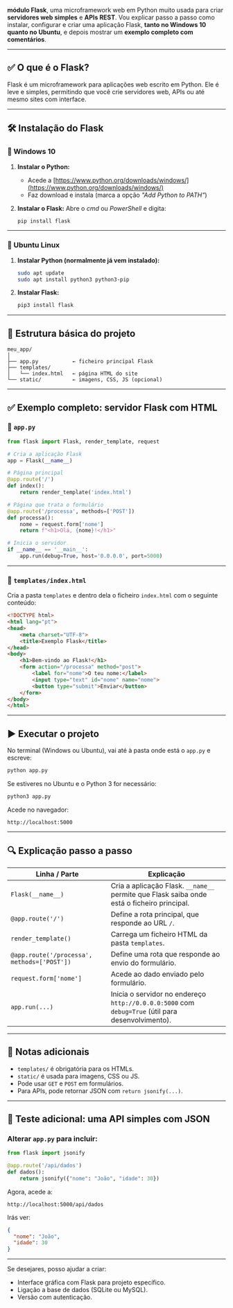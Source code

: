 **módulo Flask**, uma microframework web em Python muito usada para criar **servidores web simples** e **APIs REST**. Vou explicar passo a passo como instalar, configurar e criar uma aplicação Flask, **tanto no Windows 10 quanto no Ubuntu**, e depois mostrar um **exemplo completo com comentários**.

---

## ✅ O que é o Flask?

Flask é um microframework para aplicações web escrito em Python. Ele é leve e simples, permitindo que você crie servidores web, APIs ou até mesmo sites com interface.

---

## 🛠️ Instalação do Flask

### 🔷 Windows 10

1. **Instalar o Python:**

   * Acede a [https://www.python.org/downloads/windows/](https://www.python.org/downloads/windows/)
   * Faz download e instala (marca a opção *"Add Python to PATH"*)
2. **Instalar o Flask:**
   Abre o *cmd* ou *PowerShell* e digita:

   ```bash
   pip install flask
   ```

---

### 🔶 Ubuntu Linux

1. **Instalar Python (normalmente já vem instalado):**

   ```bash
   sudo apt update
   sudo apt install python3 python3-pip
   ```

2. **Instalar Flask:**

   ```bash
   pip3 install flask
   ```

---

## 📁 Estrutura básica do projeto

```
meu_app/
│
├── app.py           ← ficheiro principal Flask
├── templates/
│   └── index.html   ← página HTML do site
└── static/          ← imagens, CSS, JS (opcional)
```

---

## ✅ Exemplo completo: servidor Flask com HTML

### 📄 `app.py`

```python
from flask import Flask, render_template, request

# Cria a aplicação Flask
app = Flask(__name__)

# Página principal
@app.route('/')
def index():
    return render_template('index.html')

# Página que trata o formulário
@app.route('/processa', methods=['POST'])
def processa():
    nome = request.form['nome']
    return f"<h1>Olá, {nome}!</h1>"

# Inicia o servidor
if __name__ == '__main__':
    app.run(debug=True, host='0.0.0.0', port=5000)
```

---

### 📄 `templates/index.html`

Cria a pasta `templates` e dentro dela o ficheiro `index.html` com o seguinte conteúdo:

```html
<!DOCTYPE html>
<html lang="pt">
<head>
    <meta charset="UTF-8">
    <title>Exemplo Flask</title>
</head>
<body>
    <h1>Bem-vindo ao Flask!</h1>
    <form action="/processa" method="post">
        <label for="nome">O teu nome:</label>
        <input type="text" id="nome" name="nome">
        <button type="submit">Enviar</button>
    </form>
</body>
</html>
```

---

## ▶️ Executar o projeto

No terminal (Windows ou Ubuntu), vai até à pasta onde está o `app.py` e escreve:

```bash
python app.py
```

Se estiveres no Ubuntu e o Python 3 for necessário:

```bash
python3 app.py
```

Acede no navegador:

```
http://localhost:5000
```

---

## 🔍 Explicação passo a passo

| Linha / Parte                               | Explicação                                                                                        |
| ------------------------------------------- | ------------------------------------------------------------------------------------------------- |
| `Flask(__name__)`                           | Cria a aplicação Flask. `__name__` permite que Flask saiba onde está o ficheiro principal.        |
| `@app.route('/')`                           | Define a rota principal, que responde ao URL `/`.                                                 |
| `render_template()`                         | Carrega um ficheiro HTML da pasta `templates`.                                                    |
| `@app.route('/processa', methods=['POST'])` | Define uma rota que responde ao envio do formulário.                                              |
| `request.form['nome']`                      | Acede ao dado enviado pelo formulário.                                                            |
| `app.run(...)`                              | Inicia o servidor no endereço `http://0.0.0.0:5000` com `debug=True` (útil para desenvolvimento). |

---

## 📌 Notas adicionais

* `templates/` é obrigatória para os HTMLs.
* `static/` é usada para imagens, CSS ou JS.
* Pode usar `GET` e `POST` em formulários.
* Para APIs, pode retornar JSON com `return jsonify(...)`.

---

## 🧪 Teste adicional: uma API simples com JSON

### Alterar `app.py` para incluir:

```python
from flask import jsonify

@app.route('/api/dados')
def dados():
    return jsonify({"nome": "João", "idade": 30})
```

Agora, acede a:

```
http://localhost:5000/api/dados
```

Irás ver:

```json
{
  "nome": "João",
  "idade": 30
}
```

---

Se desejares, posso ajudar a criar:

* Interface gráfica com Flask para projeto específico.
* Ligação a base de dados (SQLite ou MySQL).
* Versão com autenticação.
